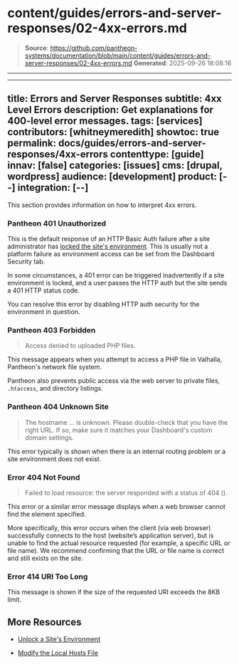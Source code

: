 # content/guides/errors-and-server-responses/02-4xx-errors.md

> **Source**: https://github.com/pantheon-systems/documentation/blob/main/content/guides/errors-and-server-responses/02-4xx-errors.md
> **Generated**: 2025-09-26 18:08:16

---

---
title: Errors and Server Responses
subtitle: 4xx Level Errors
description: Get explanations for 400-level error messages.
tags: [services]
contributors: [whitneymeredith]
showtoc: true
permalink: docs/guides/errors-and-server-responses/4xx-errors
contenttype: [guide]
innav: [false]
categories: [issues]
cms: [drupal, wordpress]
audience: [development]
product: [--]
integration: [--]
---

This section provides information on how to interpret 4xx errors.

### Pantheon 401 Unauthorized

This is the default response of an HTTP Basic Auth failure after a site administrator has [locked the site's environment](/guides/secure-development/security-tool). This is usually not a platform failure as environment access can be set from the Dashboard Security tab.

In some circumstances, a 401 error can be triggered inadvertently if a site environment is locked, and a user passes the HTTP auth but the site sends a 401 HTTP status code. 

You can resolve this error by disabling HTTP auth security for the environment in question.

### Pantheon 403 Forbidden

> Access denied to uploaded PHP files.

This message appears when you attempt to access a PHP file in Valhalla, Pantheon's network file system.

Pantheon also prevents public access via the web server to private files, `.htaccess`, and directory listings.

### Pantheon 404 Unknown Site

> The hostname ... is unknown. Please double-check that you have the right URL. If so, make sure it matches your Dashboard's custom domain settings.

This error typically is shown when there is an internal routing problem or a site environment does not exist.

### Error 404 Not Found

> Failed to load resource: the server responded with a status of 404 ().

This error or a similar error message displays when a web browser cannot find the element specified.

More specifically, this error occurs when the client (via web browser) successfully connects to the host (website’s application server), but is unable to find the actual resource requested (for example, a specific URL or file name). We recommend confirming that the URL or file name is correct and still exists on the site.

### Error 414 URI Too Long

This message is shown if the size of the requested URI exceeds the 8KB limit.

## More Resources

- [Unlock a Site's Environment](/security#unlock-a-sites-environment)

- [Modify the Local Hosts File](/guides/domains/hosts-file)
